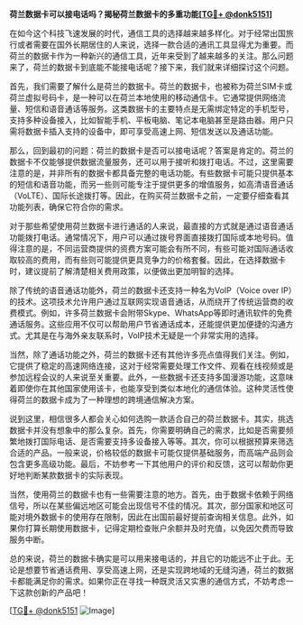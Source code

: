 **荷兰数据卡可以接电话吗？揭秘荷兰数据卡的多重功能[[TG💪+ @donk5151](https://t.me/s/donk5151)]**

在如今这个科技飞速发展的时代，通信工具的选择越来越多样化。对于经常出国旅行或者需要在国外长期居住的人来说，选择一款合适的通讯工具显得尤为重要。而荷兰的数据卡作为一种新兴的通信工具，近年来受到了越来越多的关注。那么问题来了，荷兰的数据卡到底能不能接电话呢？接下来，我们就来详细探讨这个问题。

首先，我们需要了解什么是荷兰的数据卡。荷兰的数据卡，也被称为荷兰SIM卡或荷兰虚拟号码卡，是一种可以在荷兰本地使用的移动通信卡。它通常提供网络流量、短信和语音通话等服务。这类数据卡的主要特点是无需绑定特定的手机型号，支持多种设备接入，比如智能手机、平板电脑、笔记本电脑甚至是路由器。用户只需将数据卡插入支持的设备中，即可享受高速上网、短信发送以及通话功能。

那么，回到最初的问题：荷兰的数据卡是否可以接电话呢？答案是肯定的。荷兰的数据卡不仅能够提供数据流量服务，还可以用于接听和拨打电话。不过，这里需要注意的是，并非所有的数据卡都具备完整的电话功能。有些数据卡可能只提供基本的短信和语音功能，而另一些则可能专注于提供更多的增值服务，如高清语音通话（VoLTE）、国际长途拨打等。因此，在购买荷兰数据卡之前，一定要仔细查看其功能列表，确保它符合你的需求。

对于那些希望使用荷兰数据卡进行通话的人来说，最直接的方式就是通过语音通话功能拨打电话。通常情况下，用户可以通过拨号界面直接拨打国际或本地号码。值得注意的是，不同运营商提供的资费方案可能会有所不同，有些可能对国际通话收取较高的费用，而有些则可能提供更具竞争力的价格套餐。因此，在选择数据卡时，建议提前了解清楚相关费用政策，以便做出更加明智的选择。

除了传统的语音通话功能外，荷兰的数据卡还支持一种名为VoIP（Voice over IP）的技术。这项技术允许用户通过互联网实现语音通话，从而绕开了传统运营商的收费模式。例如，许多荷兰数据卡会附带Skype、WhatsApp等即时通讯软件的免费通话服务。这些应用不仅可以帮助用户节省通话成本，还能提供更加便捷的沟通方式。尤其是在与海外亲友联系时，VoIP技术无疑是一个非常实用的选择。

当然，除了通话功能之外，荷兰的数据卡还有其他许多亮点值得我们关注。例如，它提供了稳定的高速网络连接，这对于经常需要处理工作文件、观看在线视频或是参加远程会议的人来说至关重要。此外，一些数据卡还支持多国漫游功能，这意味着即使你在其他国家使用该卡，也能享受到类似本地化的通信体验。这种灵活性使得荷兰的数据卡成为了一种理想的跨境通信解决方案。

说到这里，相信很多人都会关心如何选购一款适合自己的荷兰数据卡。其实，挑选数据卡并没有想象中的那么复杂。首先，你需要明确自己的需求，比如是否需要频繁地拨打国际电话、是否需要支持多设备接入等等。其次，你可以根据预算来筛选合适的产品。一般来说，价格较低的数据卡可能仅提供基础服务，而高端产品则会包含更多高级功能。最后，不妨参考一下其他用户的评价和反馈，这可以帮助你更好地判断某款数据卡的实际表现。

当然，使用荷兰的数据卡也有一些需要注意的地方。首先，由于数据卡依赖于网络信号，所以在某些偏远地区可能会出现信号不佳的情况。其次，部分国家和地区可能对境外数据卡的使用存在限制，因此在出国前最好提前查询相关信息。此外，如果你打算长期使用数据卡，记得定期检查账户余额并及时充值，以免因欠费而导致服务中断。

总的来说，荷兰的数据卡确实是可以用来接电话的，并且它的功能远不止于此。无论是想要节省通话费用、享受高速上网，还是实现跨地域的无缝沟通，荷兰的数据卡都能满足你的需求。如果你正在寻找一种既灵活又实惠的通信方式，不妨考虑一下这款创新的产品吧！

[[TG💪+ @donk5151](https://t.me/s/donk5151) ![Image](https://i.postimg.cc/rwNCRYN7/Snipaste-2025-04-30-17-27-05.png)]